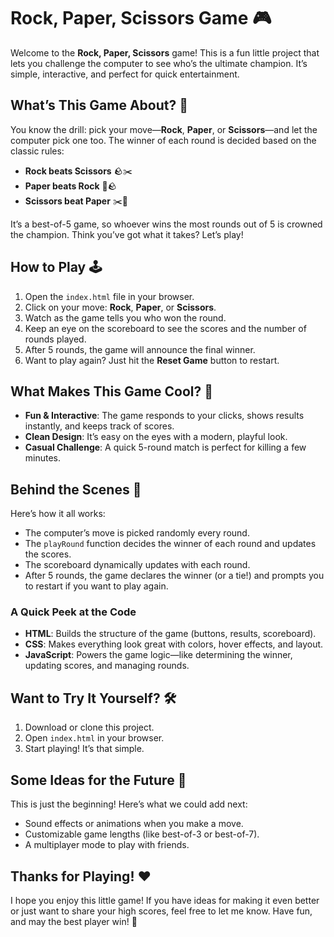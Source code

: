 # Rock, Paper, Scissors Game 🎮

Welcome to the **Rock, Paper, Scissors** game! This is a fun little project that lets you challenge the computer to see who’s the ultimate champion. It’s simple, interactive, and perfect for quick entertainment.

## What’s This Game About? 🤔
You know the drill: pick your move—**Rock**, **Paper**, or **Scissors**—and let the computer pick one too. The winner of each round is decided based on the classic rules:

- **Rock beats Scissors** 🪨✂️
- **Paper beats Rock** 📄🪨
- **Scissors beat Paper** ✂️📄

It’s a best-of-5 game, so whoever wins the most rounds out of 5 is crowned the champion. Think you’ve got what it takes? Let’s play!

## How to Play 🕹️
1. Open the `index.html` file in your browser. 
2. Click on your move: **Rock**, **Paper**, or **Scissors**.
3. Watch as the game tells you who won the round.
4. Keep an eye on the scoreboard to see the scores and the number of rounds played.
5. After 5 rounds, the game will announce the final winner.
6. Want to play again? Just hit the **Reset Game** button to restart.

## What Makes This Game Cool? 🌟
- **Fun & Interactive**: The game responds to your clicks, shows results instantly, and keeps track of scores.
- **Clean Design**: It’s easy on the eyes with a modern, playful look.
- **Casual Challenge**: A quick 5-round match is perfect for killing a few minutes.

## Behind the Scenes 🔧
Here’s how it all works:
- The computer’s move is picked randomly every round.
- The `playRound` function decides the winner of each round and updates the scores.
- The scoreboard dynamically updates with each round.
- After 5 rounds, the game declares the winner (or a tie!) and prompts you to restart if you want to play again.

### A Quick Peek at the Code
- **HTML**: Builds the structure of the game (buttons, results, scoreboard).
- **CSS**: Makes everything look great with colors, hover effects, and layout.
- **JavaScript**: Powers the game logic—like determining the winner, updating scores, and managing rounds.

## Want to Try It Yourself? 🛠️
1. Download or clone this project.
2. Open `index.html` in your browser.
3. Start playing! It’s that simple.

## Some Ideas for the Future 🔮
This is just the beginning! Here’s what we could add next:
- Sound effects or animations when you make a move.
- Customizable game lengths (like best-of-3 or best-of-7).
- A multiplayer mode to play with friends.

## Thanks for Playing! ❤️
I hope you enjoy this little game! If you have ideas for making it even better or just want to share your high scores, feel free to let me know. Have fun, and may the best player win! 🎉
